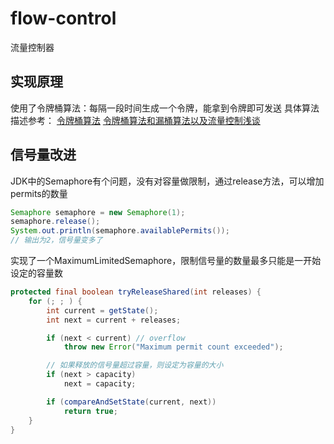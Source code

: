 # flow-control
流量控制器

## 实现原理

使用了令牌桶算法：每隔一段时间生成一个令牌，能拿到令牌即可发送
具体算法描述参考：
[令牌桶算法](http://baike.baidu.com/link?url=tx97Fu9eQgjeOy1BNnxHpTraAy2qMugo-3HeO6doXGLhIyuWl-HihzTUPX4u-DSjP8jpIg-RHXJGomi7bcc2cK)
[令牌桶算法和漏桶算法以及流量控制浅谈](http://iamzhongyong.iteye.com/blog/1982113)

## 信号量改进

JDK中的Semaphore有个问题，没有对容量做限制，通过release方法，可以增加permits的数量

``` java
Semaphore semaphore = new Semaphore(1);
semaphore.release();
System.out.println(semaphore.availablePermits());
// 输出为2，信号量变多了
```

实现了一个MaximumLimitedSemaphore，限制信号量的数量最多只能是一开始设定的容量数

``` java
protected final boolean tryReleaseShared(int releases) {
	for (; ; ) {
		int current = getState();
		int next = current + releases;

		if (next < current) // overflow
			throw new Error("Maximum permit count exceeded");

		// 如果释放的信号量超过容量，则设定为容量的大小
		if (next > capacity)
			next = capacity;

		if (compareAndSetState(current, next))
			return true;
    }
}
```
